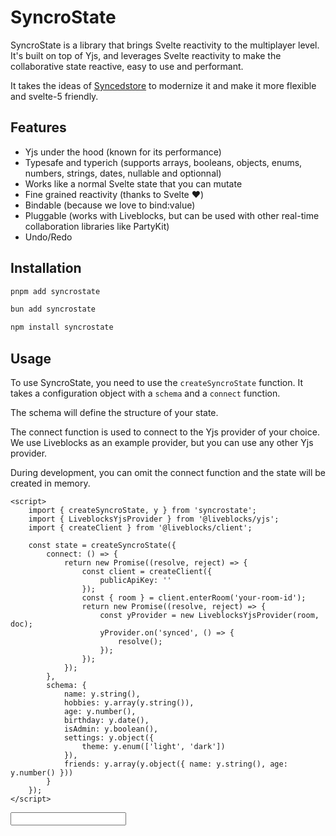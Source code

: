 # SyncroState

SyncroState is a library that brings Svelte reactivity to the multiplayer level.
It's built on top of Yjs, and leverages Svelte reactivity to make the collaborative state reactive, easy to use and performant.

It takes the ideas of [Syncedstore](https://github.com/yousefed/SyncedStore) to modernize it and make it more flexible and svelte-5 friendly.

## Features

- Yjs under the hood (known for its performance)
- Typesafe and typerich (supports arrays, booleans, objects, enums, numbers, strings, dates, nullable and optionnal)
- Works like a normal Svelte state that you can mutate
- Fine grained reactivity (thanks to Svelte ❤️)
- Bindable (because we love to bind:value)
- Pluggable (works with Liveblocks, but can be used with other real-time collaboration libraries like PartyKit)
- Undo/Redo

## Installation

```bash
pnpm add syncrostate
```

```bash
bun add syncrostate
```

```bash
npm install syncrostate
```

## Usage

To use SyncroState, you need to use the `createSyncroState` function.
It takes a configuration object with a `schema` and a `connect` function.

The schema will define the structure of your state.

The connect function is used to connect to the Yjs provider of your choice.
We use Liveblocks as an example provider, but you can use any other Yjs provider.

During development, you can omit the connect function and the state will be created in memory.

```svelte
<script>
	import { createSyncroState, y } from 'syncrostate';
	import { LiveblocksYjsProvider } from '@liveblocks/yjs';
	import { createClient } from '@liveblocks/client';

	const state = createSyncroState({
		connect: () => {
			return new Promise((resolve, reject) => {
				const client = createClient({
					publicApiKey: ''
				});
				const { room } = client.enterRoom('your-room-id');
				return new Promise((resolve, reject) => {
					const yProvider = new LiveblocksYjsProvider(room, doc);
					yProvider.on('synced', () => {
						resolve();
					});
				});
			});
		},
		schema: {
			name: y.string(),
			hobbies: y.array(y.string()),
			age: y.number(),
			birthday: y.date(),
			isAdmin: y.boolean(),
			settings: y.object({
				theme: y.enum(['light', 'dark'])
			}),
			friends: y.array(y.object({ name: y.string(), age: y.number() }))
		}
	});
</script>
```

<!-- You can then use the state like a normal Svelte state -->
<input bind:value={state.name} />
